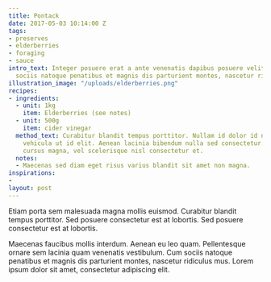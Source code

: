 ```yaml
---
title: Pontack
date: 2017-05-03 10:14:00 Z
tags:
- preserves
- elderberries
- foraging
- sauce
intro_text: Integer posuere erat a ante venenatis dapibus posuere velit aliquet. Cum
  sociis natoque penatibus et magnis dis parturient montes, nascetur ridiculus mus.
illustration_image: "/uploads/elderberries.png"
recipes:
- ingredients:
  - unit: 1kg
    item: Elderberries (see notes)
  - unit: 500g
    item: cider vinegar
  method_text: Curabitur blandit tempus porttitor. Nullam id dolor id nibh ultricies
    vehicula ut id elit. Aenean lacinia bibendum nulla sed consectetur. Praesent commodo
    cursus magna, vel scelerisque nisl consectetur et.
  notes:
  - Maecenas sed diam eget risus varius blandit sit amet non magna.
inspirations:
- 
layout: post
---
```


Etiam porta sem malesuada magna mollis euismod. Curabitur blandit tempus porttitor. Sed posuere consectetur est at lobortis. Sed posuere consectetur est at lobortis.

Maecenas faucibus mollis interdum. Aenean eu leo quam. Pellentesque ornare sem lacinia quam venenatis vestibulum. Cum sociis natoque penatibus et magnis dis parturient montes, nascetur ridiculus mus. Lorem ipsum dolor sit amet, consectetur adipiscing elit.